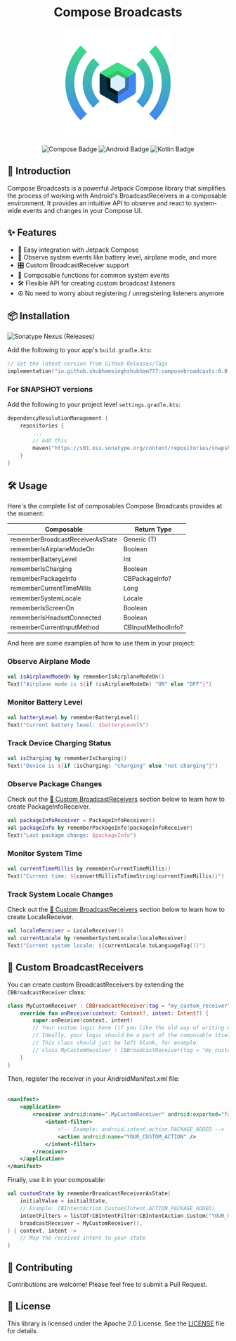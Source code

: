 <!--suppress CheckImageSize -->
<h1 align="center">Compose Broadcasts</h1>

<p align="center">
    <img src="assets/logo.webp" width=250 alt="Compose Broadcasts Logo" />
</p>

<p align="center">
    <img src="https://img.shields.io/badge/Jetpack%20Compose-purple?style=for-the-badge" alt="Compose Badge" />
    <img src="https://img.shields.io/badge/Android-3DDC84?style=for-the-badge&logo=android&logoColor=white" alt="Android Badge" />
    <img src="https://img.shields.io/badge/Kotlin-0095D5?&style=for-the-badge&logo=kotlin&logoColor=white" alt="Kotlin Badge" />
</p>

## 🚀 Introduction

Compose Broadcasts is a powerful Jetpack Compose library that simplifies the process of working with
Android's BroadcastReceivers in a composable environment. It provides an intuitive API to observe
and react to system-wide events and changes in your Compose UI.

## ✨ Features

- 🔄 Easy integration with Jetpack Compose
- 📡 Observe system events like battery level, airplane mode, and more
- 🎛️ Custom BroadcastReceiver support
- 🧩 Composable functions for common system events
- 🛠️ Flexible API for creating custom broadcast listeners
- ☮️ No need to worry about registering / unregistering listeners anymore

## 📦 Installation

<img alt="Sonatype Nexus (Releases)" src="https://img.shields.io/nexus/r/io.github.shubhamsinghshubham777/composebroadcasts?server=https%3A%2F%2Fs01.oss.sonatype.org&style=for-the-badge">

Add the following to your app's `build.gradle.kts`:

```kotlin
// Get the latest version from GitHub Releases/Tags
implementation("io.github.shubhamsinghshubham777:composebroadcasts:0.0.1")
```

### For SNAPSHOT versions

Add the following to your project level `settings.gradle.kts`:

```kotlin
dependencyResolutionManagement {
    repositories {
        ...
        // Add this
        maven("https://s01.oss.sonatype.org/content/repositories/snapshots/")
    }
}
```

## 🛠️ Usage

Here's the complete list of composables Compose Broadcasts provides at the moment:

| **Composable**                   | **Return Type**    |
|----------------------------------|--------------------|
| rememberBroadcastReceiverAsState | Generic (T)        |
| rememberIsAirplaneModeOn         | Boolean            |
| rememberBatteryLevel             | Int                |
| rememberIsCharging               | Boolean            |
| rememberPackageInfo              | CBPackageInfo?     |
| rememberCurrentTimeMillis        | Long               |
| rememberSystemLocale             | Locale             |
| rememberIsScreenOn               | Boolean            |
| rememberIsHeadsetConnected       | Boolean            |
| rememberCurrentInputMethod       | CBInputMethodInfo? |

And here are some examples of how to use them in your project:

### Observe Airplane Mode

```kotlin
val isAirplaneModeOn by rememberIsAirplaneModeOn()
Text("Airplane mode is ${if (isAirplaneModeOn) "ON" else "OFF"}")
```

### Monitor Battery Level

```kotlin
val batteryLevel by rememberBatteryLevel()
Text("Current battery level: $batteryLevel%")
```

### Track Device Charging Status

```kotlin
val isCharging by rememberIsCharging()
Text("Device is ${if (isCharging) "charging" else "not charging"}")
```

### Observe Package Changes

Check out the [🧩 Custom BroadcastReceivers](#-custom-broadcastreceivers) section below to learn
how to create PackageInfoReceiver.

```kotlin
val packageInfoReceiver = PackageInfoReceiver()
val packageInfo by rememberPackageInfo(packageInfoReceiver)
Text("Last package change: $packageInfo")
```

### Monitor System Time

```kotlin
val currentTimeMillis by rememberCurrentTimeMillis()
Text("Current time: ${convertMillisToTimeString(currentTimeMillis)}")
```

### Track System Locale Changes

Check out the [🧩 Custom BroadcastReceivers](#-custom-broadcastreceivers) section below to learn
how to create LocaleReceiver.

```kotlin
val localeReceiver = LocaleReceiver()
val currentLocale by rememberSystemLocale(localeReceiver)
Text("Current system locale: ${currentLocale.toLanguageTag()}")
```

## 🧩 Custom BroadcastReceivers

You can create custom BroadcastReceivers by extending the `CBBroadcastReceiver` class:

```kotlin
class MyCustomReceiver : CBBroadcastReceiver(tag = "my_custom_receiver") {
    override fun onReceive(context: Context?, intent: Intent?) {
        super.onReceive(context, intent)
        // Your custom logic here (if you like the old way of writing receivers)
        // Ideally, your logic should be a part of the composable itself
        // This class should just be left blank, for example:
        // class MyCustomReceiver : CBBroadcastReceiver(tag = "my_custom_receiver")
    }
}
```

Then, register the receiver in your AndroidManifest.xml file:

```xml

<manifest>
    <application>
        <receiver android:name=".MyCustomReceiver" android:exported="false">
            <intent-filter>
                <!-- Example: android.intent.action.PACKAGE_ADDED -->
                <action android:name="YOUR_CUSTOM_ACTION" />
            </intent-filter>
        </receiver>
    </application>
</manifest>
```

Finally, use it in your composable:

```kotlin
val customState by rememberBroadcastReceiverAsState(
    initialValue = initialState,
    // Example: CBIntentAction.Custom(Intent.ACTION_PACKAGE_ADDED)
    intentFilters = listOf(CBIntentFilter(CBIntentAction.Custom("YOUR_CUSTOM_ACTION"))),
    broadcastReceiver = MyCustomReceiver(),
) { context, intent ->
    // Map the received intent to your state
}
```

## 🤝 Contributing

Contributions are welcome! Please feel free to submit a Pull Request.

## 📄 License

This library is licensed under the Apache 2.0 License. See the [LICENSE](LICENSE) file for details.
